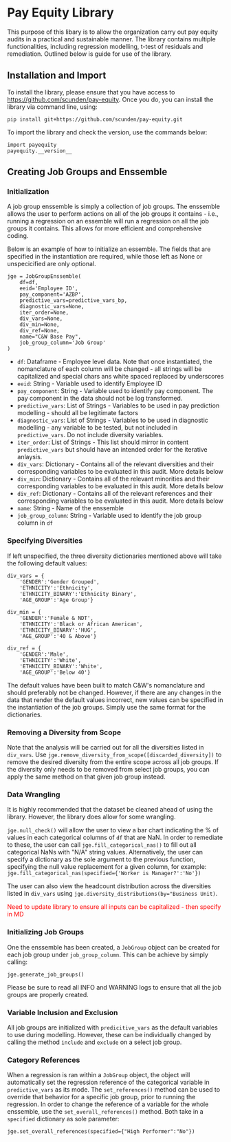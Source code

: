 # Pay Equity Library

This purpose of this libary is to allow the organization carry out pay equity audits in a practical and sustainable manner. The library contains multiple functionalities, including regression modelling, t-test of residuals and remediation. Outlined below is guide for use of the library.

## Installation and Import

To install the library, please ensure that you have access to https://github.com/scunden/pay-equity. Once you do, you can install the library via command line, using:

```
pip install git+https://github.com/scunden/pay-equity.git
```

To import the library and check the version, use the commands below:
```
import payequity
payequity.__version__
```

## Creating Job Groups and Enssemble

### Initialization

A job group enssemble is simply a collection of job groups. The enssemble allows the user to perform actions on all of the job groups it contains - i.e., running a regression on an essemble will run a regression on all the job groups it contains. This allows for more efficient and comprehensive coding.

Below is an example of how to initialize an essemble. The fields that are specified in the instantiation are required, while those left as None or unspecicified are only optional.

```
jge = JobGroupEnssemble(
    df=df, 
    eeid='Employee ID',
    pay_component='AZBP', 
    predictive_vars=predictive_vars_bp, 
    diagnostic_vars=None, 
    iter_order=None,
    div_vars=None, 
    div_min=None, 
    div_ref=None,
    name="C&W Base Pay",
    job_group_column='Job Group'
)
```
* `df`: Dataframe  -  Employee level data. Note that once instantiated, the nomanclature of each column will be changed - all strings will be capitalized and special chars ans white spaced replaced by underscores
* `eeid`: String - Variable used to identify Employee ID
* `pay_component`: String - Variable used to identify pay component. The pay component in the data should not be log transformed.
* `predictive_vars`: List of Strings - Variables to be used in pay prediction modelling - should all be legitimate factors
* `diagnostic_vars`: List of Strings - Variables to be used in diagnostic modelling - any variable to be tested, but not included in `predictive_vars`. Do not include diversity variables.
* `iter_order`: List of Strings - This list should mirror in content `predictive_vars` but should have an intended order for the iterative anlaysis.
* `div_vars`: Dictionary - Contains all of the relevant diversities and their corresponding variables to be evaluated in this audit. More details below
* `div_min`: Dictionary - Contains all of the relevant minorities and their corresponding variables to be evaluated in this audit. More details below
* `div_ref`: Dictionary - Contains all of the relevant references and their corresponding variables to be evaluated in this audit. More details below
* `name`: String - Name of the enssemble
* `job_group_column`: String - Variable used to identify the job group column in `df`

### Specifying Diversities

If left unspecified, the three diversity dictionaries mentioned above will take the following default values:

```
div_vars = {
    'GENDER':'Gender Grouped',
    'ETHNICITY':'Ethnicity',
    'ETHNICITY_BINARY':'Ethnicity Binary',
    'AGE_GROUP':'Age Group'}

div_min = {
    'GENDER':'Female & NDT',
    'ETHNICITY':'Black or African American',
    'ETHNICITY_BINARY':'HUG',
    'AGE_GROUP':'40 & Above'}

div_ref = {
    'GENDER':'Male',
    'ETHNICITY':'White',
    'ETHNICITY_BINARY':'White',
    'AGE_GROUP':'Below 40'}
```

The default values have been built to match C&W's nomanclature and should preferably not be changed. However, if there are any changes in the data that render the default values incorrect, new values can be specified in the instantiation of the job groups. Simply use the same format for the dictionaries.

### Removing a Diversity from Scope

Note that the analysis will be carried out for all the diversities listed in `div_vars`. Use `jge.remove_diversity_from_scope([discarded_diversity])` to remove the desired diversity from the entire scope across all job groups. If the diversity only needs to be removed from select job groups, you can apply the same method on that given job group instead.

### Data Wrangling

It is highly recommended that the dataset be cleaned ahead of using the library. However, the library does allow for some wrangling.

`jge.null_check()` will allow the user to view a bar chart indicating the % of values in each categorical columns of `df` that are NaN. In order to remediate to these, the user can call `jge.fill_categorical_nas()` to fill out all categorical NaNs with "N/A" string values. Alternatively, the user can specify a dictionary as the sole argument to the previous function, specifying the null value replacement for a given column, for example: `jge.fill_categorical_nas(specified={'Worker is Manager?':'No'})`

The user can also view the headcount distribution across the diversities listed in `div_vars` using `jge.diversity_distributions(by="Business Unit)`.

<font color='red'>Need to update library to ensure all inputs can be capitalized - then specify in MD</font>

### Initializing Job Groups

One the enssemble has been created, a `JobGroup` object can be created for each job group under `job_group_column`. This can be achieve by simply calling:
```
jge.generate_job_groups()
```

Please be sure to read all INFO and WARNING logs to ensure that all the job groups are properly created.


### Variable Inclusion and Exclusion

All job groups are initialized with `predicitive_vars` as the default variables to use during modelling. However, these can be individually changed by calling the method `include` and `exclude` on a select job group. 

### Category References

When a regression is ran within a `JobGroup` object, the object will automatically set the regression reference of the categorical variable in `predictive_vars` as its mode. The `set_references()` method can be used to override that behavior for a specific job group, prior to running the regression. In order to change the reference of a variable for the whole enssemble, use the `set_overall_references()` method. Both take in a `specified` dictionary as sole parameter:

```
jge.set_overall_references(specified={"High Performer":"No"})
```